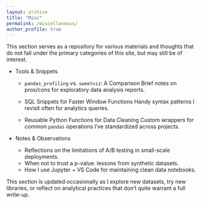 ```yaml
---
layout: archive
title: "Misc"
permalink: /miscellaneous/
author_profile: true
---
```


This section serves as a repository for various materials and thoughts that do not fall under the primary categories of this site, but may still be of interest.

* Tools & Snippets
  * `pandas_profiling` vs. `sweetviz`: A Comparison
    Brief notes on pros/cons for exploratory data analysis reports.

  * SQL Snippets for Faster Window Functions 
    Handy syntax patterns I revisit often for analytics queries.
  
  * Reusable Python Functions for Data Cleaning
    Custom wrappers for common `pandas` operations I’ve standardized across projects.

* Notes & Observations
  * Reflections on the limitations of A/B testing in small-scale deployments.  
  * When not to trust a p-value: lessons from synthetic datasets.  
  * How I use Jupyter + VS Code for maintaining clean data notebooks.

This section is updated occasionally as I explore new datasets, try new libraries, or reflect on analytical practices that don’t quite warrant a full write-up.
